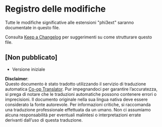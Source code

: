<!--
CO_OP_TRANSLATOR_METADATA:
{
  "original_hash": "dbb0b6218ce5f9cf0ede8f4201f6ad58",
  "translation_date": "2025-07-16T16:48:51+00:00",
  "source_file": "code/07.Lab/01/Apple/phi3ext/CHANGELOG.md",
  "language_code": "it"
}
-->
# Registro delle modifiche

Tutte le modifiche significative alle estensioni "phi3ext" saranno documentate in questo file.

Consulta [Keep a Changelog](http://keepachangelog.com/) per suggerimenti su come strutturare questo file.

## [Non pubblicato]

- Versione iniziale

**Disclaimer**:  
Questo documento è stato tradotto utilizzando il servizio di traduzione automatica [Co-op Translator](https://github.com/Azure/co-op-translator). Pur impegnandoci per garantire l’accuratezza, si prega di notare che le traduzioni automatiche possono contenere errori o imprecisioni. Il documento originale nella sua lingua nativa deve essere considerato la fonte autorevole. Per informazioni critiche, si raccomanda una traduzione professionale effettuata da un umano. Non ci assumiamo alcuna responsabilità per eventuali malintesi o interpretazioni errate derivanti dall’uso di questa traduzione.